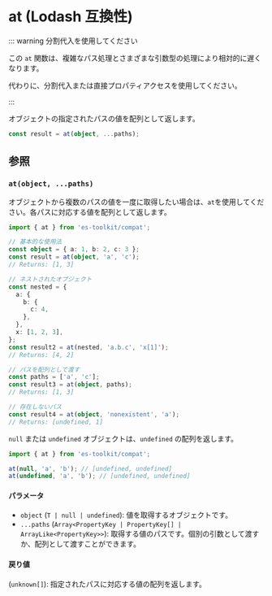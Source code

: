 # at (Lodash 互換性)

::: warning 分割代入を使用してください

この `at` 関数は、複雑なパス処理とさまざまな引数型の処理により相対的に遅くなります。

代わりに、分割代入または直接プロパティアクセスを使用してください。

:::

オブジェクトの指定されたパスの値を配列として返します。

```typescript
const result = at(object, ...paths);
```

## 参照

### `at(object, ...paths)`

オブジェクトから複数のパスの値を一度に取得したい場合は、`at`を使用してください。各パスに対応する値を配列として返します。

```typescript
import { at } from 'es-toolkit/compat';

// 基本的な使用法
const object = { a: 1, b: 2, c: 3 };
const result = at(object, 'a', 'c');
// Returns: [1, 3]

// ネストされたオブジェクト
const nested = {
  a: {
    b: {
      c: 4,
    },
  },
  x: [1, 2, 3],
};
const result2 = at(nested, 'a.b.c', 'x[1]');
// Returns: [4, 2]

// パスを配列として渡す
const paths = ['a', 'c'];
const result3 = at(object, paths);
// Returns: [1, 3]

// 存在しないパス
const result4 = at(object, 'nonexistent', 'a');
// Returns: [undefined, 1]
```

`null` または `undefined` オブジェクトは、`undefined` の配列を返します。

```typescript
import { at } from 'es-toolkit/compat';

at(null, 'a', 'b'); // [undefined, undefined]
at(undefined, 'a', 'b'); // [undefined, undefined]
```

#### パラメータ

- `object` (`T | null | undefined`): 値を取得するオブジェクトです。
- `...paths` (`Array<PropertyKey | PropertyKey[] | ArrayLike<PropertyKey>>`): 取得する値のパスです。個別の引数として渡すか、配列として渡すことができます。

#### 戻り値

(`unknown[]`): 指定されたパスに対応する値の配列を返します。
